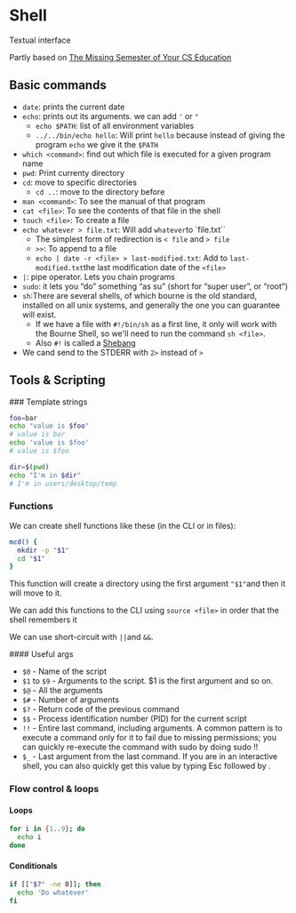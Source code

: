 # Shell
Textual interface

Partly based on [The Missing Semester of Your CS Education](https://missing.csail.mit.edu/)

## Basic commands
* `date`: prints the current date
* `echo`: prints out its arguments. we can add `'` or `"`
  * `echo $PATH`: list of all environment variables
  * `../../bin/echo hello`: Will print `hello` because instead of giving the program `echo` we give it the `$PATH`
* `which <command>`: find out which file is executed for a given program name
* `pwd`: Print currenty directory
* `cd`: move to specific directories
  * `cd ..`: move to the directory before
* `man <command>`: To see the manual of that program
* `cat <file>`: To see the contents of that file in the shell
* `touch <file>`: To create a file
* `echo whatever > file.txt`: Will add `whatever`to `file.txt``
  * The simplest form of redirection is `< file` and `> file`
  * `>>`: To append to a file
  * `echo | date -r <file> > last-modified.txt`: Add to `last-modified.txt`the last modification date of the `<file>`
* `|`: pipe operator. Lets you chain programs
* `sudo`: it lets you “do” something “as su” (short for “super user”, or “root”)
* `sh`:There are several shells, of which bourne is the old standard, installed on all unix systems, and generally the one you can guarantee will exist.
  * If we have a file with `#!/bin/sh` as a first line, it only will work with the Bourne Shell, so we'll need to run the command `sh <file>`.
  * Also `#!` is called a [Shebang](https://en.wikipedia.org/wiki/Shebang_(Unix))
* We cand send to the STDERR with `2>` instead of `>`

## Tools & Scripting

### Template strings
```sh
foo=bar
echo "value is $foo"
# value is bar
echo 'value is $foo'
# value is $foo

dir=$(pwd)
echo "I'm in $dir"
# I'm in users/desktop/temp
```

### Functions
We can create shell functions like these (in the CLI or in files):
```sh
mcd() {
  mkdir -p "$1"
  cd "$1"
}
```
This function will create a directory using the first argument `"$1"`and then it will move to it.

We can add this functions to the CLI using `source <file>` in order that the shell remembers it

We can use short-circuit with `||`and `&&`.

#### Useful args
* `$0` - Name of the script
* `$1` to `$9` - Arguments to the script. $1 is the first argument and so on.
* `$@` - All the arguments
* `$#` - Number of arguments
* `$?` - Return code of the previous command
* `$$` - Process identification number (PID) for the current script
* `!!` - Entire last command, including arguments. A common pattern is to execute a command only for it to fail due to missing permissions; you can quickly re-execute the command with sudo by doing sudo !!
* `$_` - Last argument from the last command. If you are in an interactive shell, you can also quickly get this value by typing Esc followed by .

### Flow control & loops

#### Loops
```sh
for i in {1..9}; do
  echo i
done
```

#### Conditionals
```sh
if [["$?" -ne 0]]; then
  echo 'Do whatever'
fi
```